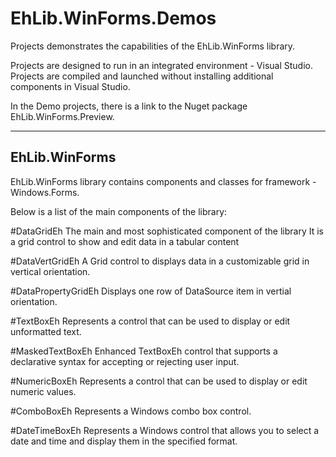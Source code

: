 # EhLib.WinForms.Demos
Projects demonstrates the capabilities of the EhLib.WinForms library.

Projects are designed to run in an integrated environment - Visual Studio.
Projects are compiled and launched without installing additional components in Visual Studio.

In the Demo projects, there is a link to the Nuget package EhLib.WinForms.Preview.

-----
EhLib.WinForms
-----

EhLib.WinForms library contains components and classes for framework - Windows.Forms.

Below is a list of the main components of the library:

#DataGridEh
The main and most sophisticated component of the library
It is a grid control to show and edit data in a tabular content

#DataVertGridEh
A Grid control to displays data in a customizable grid in vertical orientation.

#DataPropertyGridEh
Displays one row of DataSource item in vertial orientation. 

#TextBoxEh
Represents a control that can be used to display or edit unformatted text. 

#MaskedTextBoxEh
Enhanced TextBoxEh control that supports a declarative syntax for accepting or rejecting user input. 

#NumericBoxEh
Represents a control that can be used to display or edit numeric values. 

#ComboBoxEh
Represents a Windows combo box control. 

#DateTimeBoxEh
Represents a Windows control that allows you to select a date and time and display them in the specified format. 





